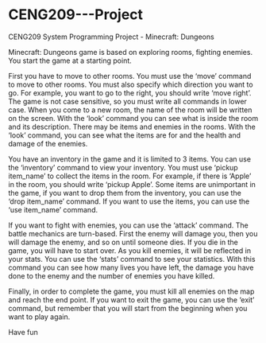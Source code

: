 # CENG209---Project
CENG209 System Programming Project - Minecraft: Dungeons

Minecraft: Dungeons game is based on exploring rooms, fighting enemies. You start the game at a starting point. 

First you have to move to other rooms. You must use the ‘move’ command to move to other rooms. You must also specify which direction you want to go. For example, you want to go to the right, you should write ‘move right’. The game is not case sensitive, so you must write all commands in lower case.
When you come to a new room, the name of the room will be written on the screen. With the ‘look’ command you can see what is inside the room and its description. There may be items and enemies in the rooms. With the ‘look’ command, you can see what the items are for and the health and damage of the enemies.

You have an inventory in the game and it is limited to 3 items. You can use the ‘inventory’ command to view your inventory. You must use ‘pickup item_name’ to collect the items in the room. For example, if there is ‘Apple’ in the room, you should write ‘pickup Apple’. Some items are unimportant in the game, if you want to drop them from the inventory, you can use the ‘drop item_name’ command. If you want to use the items, you can use the ‘use item_name’ command. 

If you want to fight with enemies, you can use the ‘attack’ command. The battle mechanics are turn-based. First the enemy will damage you, then you will damage the enemy, and so on until someone dies. If you die in the game, you will have to start over. As you kill enemies, it will be reflected in your stats. You can use the ‘stats’ command to see your statistics. With this command you can see how many lives you have left, the damage you have done to the enemy and the number of enemies you have killed.

Finally, in order to complete the game, you must kill all enemies on the map and reach the end point. If you want to exit the game, you can use the ‘exit’ command, but remember that you will start from the beginning when you want to play again.

Have fun
